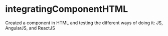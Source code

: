 # integratingComponentHTML
Created a component in HTML and testing the different ways of doing it: JS, AngularJS, and ReactJS
